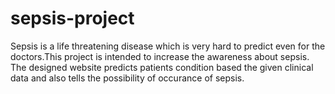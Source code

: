 # sepsis-project
Sepsis is a life threatening disease which is very hard to predict even for the doctors.This project is intended to increase the 
awareness about sepsis.
The designed website predicts patients condition based the given clinical data and also tells the possibility of occurance of
sepsis.

